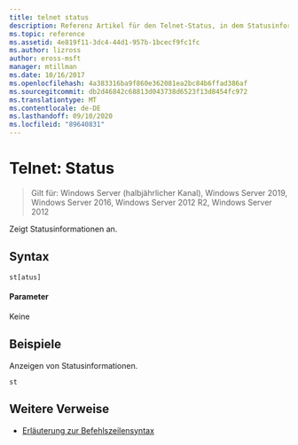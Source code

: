 ```yaml
---
title: telnet status
description: Referenz Artikel für den Telnet-Status, in dem Statusinformationen angezeigt werden.
ms.topic: reference
ms.assetid: 4e819f11-3dc4-44d1-957b-1bcecf9fc1fc
ms.author: lizross
author: eross-msft
manager: mtillman
ms.date: 10/16/2017
ms.openlocfilehash: 4a383316ba9f860e362081ea2bc84b6ffad386af
ms.sourcegitcommit: db2d46842c68813d043738d6523f13d8454fc972
ms.translationtype: MT
ms.contentlocale: de-DE
ms.lasthandoff: 09/10/2020
ms.locfileid: "89640831"
---
```

# <a name="telnet-status"></a>Telnet: Status

> Gilt für: Windows Server (halbjährlicher Kanal), Windows Server 2019, Windows Server 2016, Windows Server 2012 R2, Windows Server 2012

Zeigt Statusinformationen an.

## <a name="syntax"></a>Syntax
```
st[atus]
```
#### <a name="parameters"></a>Parameter
Keine
## <a name="examples"></a>Beispiele
Anzeigen von Statusinformationen.
```
st
```
## <a name="additional-references"></a>Weitere Verweise
- [Erläuterung zur Befehlszeilensyntax](command-line-syntax-key.md)
